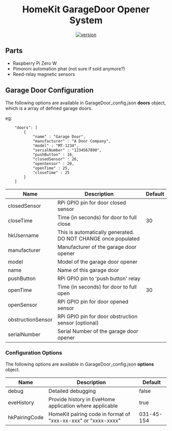 <span align="center">

# HomeKit GarageDoor Opener System

[![version](https://img.shields.io/github/package-json/v/n0rt0nthec4t/GarageDoor_Accfactory)](https://img.shields.io/github/package-json/v/n0rt0nthec4t/GarageDoor_Accfactory)

</span>

## Parts

- Raspberry Pi Zero W
- Pimoroni automation phat (not sure if sold anymore?)
- Reed-relay magnetic sensors

## Garage Door Configuration

The following options are available in GarageDoor_config.json **doors** object, which is a array of defined garage doors.

eg:
```
    "doors": [
        {
            "name" : "Garage Door",
            "manufacturer" : "A Door Company",
            "model" : "MT-1234",
            "serialNumber" : "1234567890",
            "pushButton" : 16,
            "closedSensor" : 26,
            "openSensor" : 20,
            "openTime" : 25,
            "closeTime" : 25
        }
    ]
```

| Name              | Description                                                                                   | Default    |
|-------------------|-----------------------------------------------------------------------------------------------|------------|
| closedSensor      | RPi GPIO pin for door closed sensor                                                           |            |
| closeTime         | Time (in seconds) for door to full close                                                      | 30         |
| hkUsername        | This is automatically generated. DO NOT CHANGE once populated                                 |            |
| manufacturer      | Manufacturer of the garage door opener                                                        |            |
| model             | Model of the garage door opener                                                               |            |
| name              | Name of this garage door                                                                      |            |
| pushButton        | RPi GPIO pin to 'push button' relay                                                           |            |
| openTime          | Time (in seconds) for door to full open                                                       | 30         |
| openSensor        | RPi GPIO pin for door opened sensor                                                           |            |
| obstructionSensor | RPi GPIO pin for door obstruction sensor (optional)                                           |            |
| serialNumber      | Serial Number of the garage door opener                                                       |            |

### Configuration Options

The following options are available in GarageDoor_config.json **options** object.

| Name              | Description                                                                                   | Default    |
|-------------------|-----------------------------------------------------------------------------------------------|------------|
| debug             | Detailed debugging                                                                            | false      |
| eveHistory        | Provide history in EveHome application where applicable                                       | true       |
| hkPairingCode     | HomeKit pairing code in format of "xxx-xx-xxx" or "xxxx-xxxx"                                 | 031-45-154 |